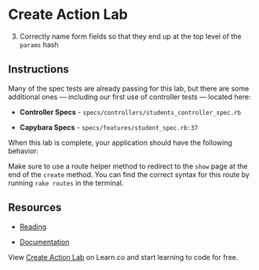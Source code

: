 # Create Action Lab

<!-- 1. Build a working `create` action -->
<!-- 2. Use a `form_tag` to create a new form that submits to the `index` action -->
3. Correctly name form fields so that they end up at the top level of the `params` hash
<!-- 4. Assign data from `params` to a `Student` object in the `create` action -->
<!-- 5. Save that `Student` object in the `create` action -->
<!-- 6. Create a `redirect_to` from the `create` action to the `show` action -->


## Instructions

Many of the spec tests are already passing for this lab, but there are some additional ones –– including our first use of controller tests –– located here:

* **Controller Specs** - `specs/controllers/students_controller_spec.rb`

* **Capybara Specs** - `specs/features/student_spec.rb:37`

When this lab is complete, your application should have the following behavior:

<!-- 1. User fills out the form on `students/new` -->

<!-- 2. When the form is submitted, a new record is created in the database -->

<!-- 3. After the user submits the form, they are redirected to the `show` page that renders the `Student` record that they created -->


Make sure to use a route helper method to redirect to the `show` page at the end of the `create` method. You can find the correct syntax for this route by running `rake routes` in the terminal.


## Resources

* [Reading](https://github.com/learn-co-curriculum/rails-create-action-readme)

* [Documentation](http://api.rubyonrails.org/classes/ActiveRecord/Persistence/ClassMethods.html)

<p data-visibility='hidden'>View <a href='https://learn.co/lessons/rails-create-action-lab' title='Create Action Lab'>Create Action Lab</a> on Learn.co and start learning to code for free.</p>
